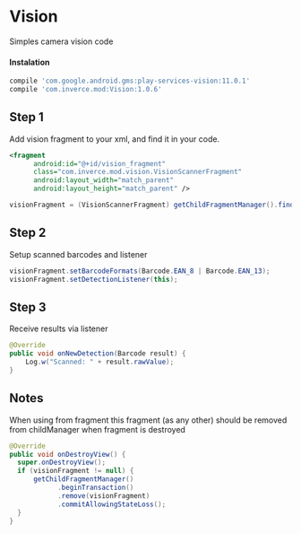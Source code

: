 # Vision

Simples camera vision code

#### Instalation
```gradle
compile 'com.google.android.gms:play-services-vision:11.0.1'
compile 'com.inverce.mod:Vision:1.0.6'
```

## Step 1

Add vision fragment to your xml, and find it in your code.

```xml
<fragment
      android:id="@+id/vision_fragment"
      class="com.inverce.mod.vision.VisionScannerFragment"
      android:layout_width="match_parent"
      android:layout_height="match_parent" />
```

```java
visionFragment = (VisionScannerFragment) getChildFragmentManager().findFragmentById(R.id.vision_fragment)
```

## Step 2 
Setup scanned barcodes and listener

```java
visionFragment.setBarcodeFormats(Barcode.EAN_8 | Barcode.EAN_13);
visionFragment.setDetectionListener(this);
```

## Step 3
Receive results via listener


```java
@Override
public void onNewDetection(Barcode result) {
    Log.w("Scanned: " + result.rawValue);
}
```

## Notes

When using from fragment this fragment (as any other) should be removed from childManager when fragment is destroyed

```java
@Override
public void onDestroyView() {
  super.onDestroyView();
  if (visionFragment != null) {
      getChildFragmentManager()
            .beginTransaction()
            .remove(visionFragment)
            .commitAllowingStateLoss();
  }
}
```
